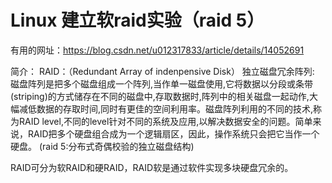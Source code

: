 # Linux 建立软raid实验（raid 5）
有用的网址：https://blog.csdn.net/u012317833/article/details/14052691

简介：
RAID：（Redundant Array of indenpensive Disk） 独立磁盘冗余阵列: 磁盘阵列是把多个磁盘组成一个阵列,当作单一磁盘使用,它将数据以分段或条带(striping)的方式储存在不同的磁盘中,存取数据时,阵列中的相关磁盘一起动作,大幅减低数据的存取时间,同时有更佳的空间利用率。磁盘阵列利用的不同的技术,称为RAID level,不同的level针对不同的系统及应用,以解决数据安全的问题。简单来说，RAID把多个硬盘组合成为一个逻辑扇区，因此，操作系统只会把它当作一个硬盘。
(raid 5:分布式奇偶校验的独立磁盘结构)

RAID可分为软RAID和硬RAID，RAID软是通过软件实现多块硬盘冗余的。
